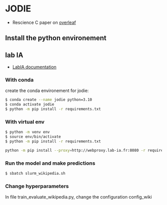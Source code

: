 # JODIE

- Rescience C paper on [overleaf](https://www.overleaf.com/read/yzdtjgjppgkg)

## Install the python environement 

## lab IA 

* [LabIA documentation](https://doc.lab-ia.fr/getting-started/)

### With conda 

create the conda environement for jodie: 
```bash
$ conda create --name jodie python=3.10
$ conda activate jodie
$ python -m pip install -r requirements.txt  
```

### With virtual env
```bash
$ python -m venv env
$ source env/bin/activate
$ python -m pip install -r requirements.txt  
```

```bash
python -m pip install --proxy=http://webproxy.lab-ia.fr:8080 -r requirements.txt
```

### Run the model and make predictions

```bash
$ sbatch slurm_wikipedia.sh
```

### Change hyperparameters
In file train_evaluate_wikipedia.py, change the configuration config_wiki
